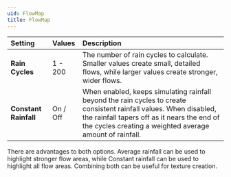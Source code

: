 ```yaml
---
uid: FlowMap
title: FlowMap
---
```


| Setting               | Values   | Description                                                                                                                                                                                                                   |
| :-------------------- | :------- | :---------------------------------------------------------------------------------------------------------------------------------------------------------------------------------------------------------------------------- |
| **Rain Cycles**       | 1 - 200  | The number of rain cycles to calculate. Smaller values create small, detailed flows, while larger values create stronger, wider flows.                                                                                        |
| **Constant Rainfall** | On / Off | When enabled, keeps simulating rainfall beyond the rain cycles to create consistent rainfall values. When disabled, the rainfall tapers off as it nears the end of the cycles creating a weighted average amount of rainfall. |

There are advantages to both options. Average rainfall can be used to highlight stronger flow areas, while Constant rainfall can be used to highlight all flow areas. Combining both can be useful for texture creation.






